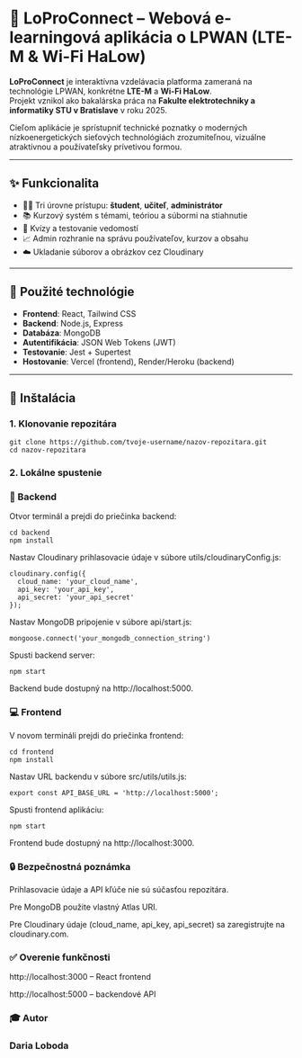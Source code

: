 # 📡 LoProConnect – Webová e-learningová aplikácia o LPWAN (LTE-M & Wi-Fi HaLow)

**LoProConnect** je interaktívna vzdelávacia platforma zameraná na technológie LPWAN, konkrétne **LTE-M** a **Wi-Fi HaLow**.  
Projekt vznikol ako bakalárska práca na **Fakulte elektrotechniky a informatiky STU v Bratislave** v roku 2025.

Cieľom aplikácie je sprístupniť technické poznatky o moderných nízkoenergetických sieťových technológiách zrozumiteľnou, vizuálne atraktívnou a používateľsky prívetivou formou.

---

## ✨ Funkcionalita

- 👨‍🎓 Tri úrovne prístupu: **študent**, **učiteľ**, **administrátor**
- 📚 Kurzový systém s témami, teóriou a súbormi na stiahnutie
- 🧪 Kvízy a testovanie vedomostí
- 📈 Admin rozhranie na správu používateľov, kurzov a obsahu
- ☁️ Ukladanie súborov a obrázkov cez Cloudinary

---

## 🔧 Použité technológie

- **Frontend**: React, Tailwind CSS
- **Backend**: Node.js, Express
- **Databáza**: MongoDB
- **Autentifikácia**: JSON Web Tokens (JWT)
- **Testovanie**: Jest + Supertest
- **Hostovanie**: Vercel (frontend), Render/Heroku (backend)

---

## 🚀 Inštalácia

### 1. Klonovanie repozitára
```
git clone https://github.com/tvoje-username/nazov-repozitara.git
cd nazov-repozitara
```
 ### 2. Lokálne spustenie
### 🔧 Backend
Otvor terminál a prejdi do priečinka backend:

```
cd backend
npm install
```
Nastav Cloudinary prihlasovacie údaje v súbore utils/cloudinaryConfig.js:
```
cloudinary.config({
  cloud_name: 'your_cloud_name',
  api_key: 'your_api_key',
  api_secret: 'your_api_secret'
});
```
Nastav MongoDB pripojenie v súbore api/start.js:
```
mongoose.connect('your_mongodb_connection_string')

```
Spusti backend server:
```
npm start
```
Backend bude dostupný na http://localhost:5000.

### 💻 Frontend
V novom termináli prejdi do priečinka frontend:
```
cd frontend
npm install
```
Nastav URL backendu v súbore src/utils/utils.js:
```
export const API_BASE_URL = 'http://localhost:5000';
```
Spusti frontend aplikáciu:
```
npm start
```
Frontend bude dostupný na http://localhost:3000.

### 🔒 Bezpečnostná poznámka
Prihlasovacie údaje a API kľúče nie sú súčasťou repozitára.

Pre MongoDB použite vlastný Atlas URI.

Pre Cloudinary údaje (cloud_name, api_key, api_secret) sa zaregistrujte na cloudinary.com.

### ✅ Overenie funkčnosti
http://localhost:3000 – React frontend

http://localhost:5000 – backendové API

### 🎓 Autor
### Daria Loboda

